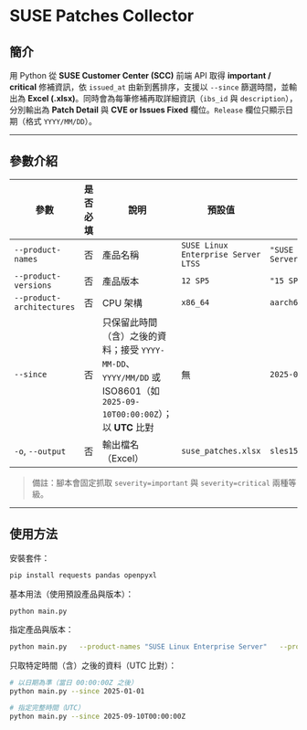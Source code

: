 # SUSE Patches Collector

## 簡介
用 Python 從 **SUSE Customer Center (SCC)** 前端 API 取得 **important / critical** 修補資訊，依 `issued_at` 由新到舊排序，支援以 `--since` 篩選時間，並輸出為 **Excel (.xlsx)**。同時會為每筆修補再取詳細資訊（`ibs_id` 與 `description`），分別輸出為 **Patch Detail** 與 **CVE or Issues Fixed** 欄位。`Release` 欄位只顯示日期（格式 `YYYY/MM/DD`）。

---

## 參數介紹

| 參數 | 是否必填 | 說明 | 預設值 | 範例 |
|---|:--:|---|---|---|
| `--product-names` | 否 | 產品名稱 | `SUSE Linux Enterprise Server LTSS` | `"SUSE Linux Enterprise Server"` |
| `--product-versions` | 否 | 產品版本 | `12 SP5` | `"15 SP5"` |
| `--product-architectures` | 否 | CPU 架構 | `x86_64` | `aarch64` |
| `--since` | 否 | 只保留此時間（含）之後的資料；接受 `YYYY-MM-DD`、`YYYY/MM/DD` 或 ISO8601（如 `2025-09-10T00:00:00Z`）；以 **UTC** 比對 | 無 | `2025-06-01` |
| `-o`, `--output` | 否 | 輸出檔名（Excel） | `suse_patches.xlsx` | `sles15sp5_patches.xlsx` |

> 備註：腳本會固定抓取 `severity=important` 與 `severity=critical` 兩種等級。

---

## 使用方法

安裝套件：
```bash
pip install requests pandas openpyxl
```

基本用法（使用預設產品與版本）：
```bash
python main.py
```

指定產品與版本：
```bash
python main.py   --product-names "SUSE Linux Enterprise Server"   --product-versions "15 SP5"   --product-architectures x86_64   -o sles15sp5_patches.xlsx
```

只取特定時間（含）之後的資料（UTC 比對）：
```bash
# 以日期為準（當日 00:00:00Z 之後）
python main.py --since 2025-01-01

# 指定完整時間（UTC）
python main.py --since 2025-09-10T00:00:00Z
```

